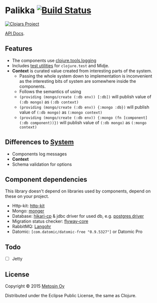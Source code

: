 # Palikka [![Build Status](https://travis-ci.org/metosin/palikka.svg?branch=master)](https://travis-ci.org/metosin/palikka)

[![Clojars Project](http://clojars.org/metosin/palikka/latest-version.svg)](http://clojars.org/metosin/palikka)

[API Docs](http://metosin.github.io/palikka/palikka.core.html).

## Features

- The components use [clojure.tools.logging](https://github.com/clojure/tools.logging)
- Includes [test utilities](./src/palikka/test_utils.clj) for `clojure.test` and Midje.
- **Context** is curated value created from interesting parts of the system.
    - Passing the whole system down to implementation is inconvenient as the
    interesting bits of system are somewhere inside the components.
    - Follows the semantics of using
    - `(providing (mongo/create (:db env)) [:db])` will publish value of `(:db mongo)` as `(:db context)`
    - `(providing (mongo/create (:db env)) {:mongo :db})` will publish value of `(:db mongo)` as `(:mongo context)`
    - `(providing (mongo/create (:db env)) {:mongo (fn [component] (:db component))})` will publish value of `(:db mongo)` as `(:mongo context)`

## Differences to [System](https://github.com/danielsz/system)

- Components log messages
- **Context**
- Schema validation for options

## Component dependencies

This library doesn't depend on libraries used by components,
depend on these on your project.

- Http-kit: [http-kit](https://github.com/http-kit/http-kit)
- Mongo: [monger](https://github.com/michaelklishin/monger)
- Database: [hikari-cp](https://github.com/tomekw/hikari-cp) & jdbc driver for used db, e.g. [postgres driver](http://mvnrepository.com/artifact/org.postgresql/postgresql)
- Migration status checker: [flyway-core](http://mvnrepository.com/artifact/com.googlecode.flyway/flyway-core)
- RabbitMQ: [Langohr](https://github.com/michaelklishin/langohr)
- Datomic: `[com.datomic/datomic-free "0.9.5327"]` or Datomic Pro

## Todo

- [ ] Jetty

## License

Copyright © 2015 [Metosin Oy](http://www.metosin.fi)

Distributed under the Eclipse Public License, the same as Clojure.
